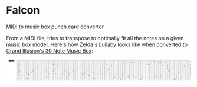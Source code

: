 # Falcon

MIDI to music box punch card converter

From a MIDI file, tries to transpose to optimally fit all the notes on a given music box model. Here's how Zelda's Lullaby looks like when converted to [Grand Illusion's 30 Note Music Box](http://www.grand-illusions.com/acatalog/30-Note-Music-Box-Set-554.html):

![Zelda's Lullaby punch card](lullaby.png)
